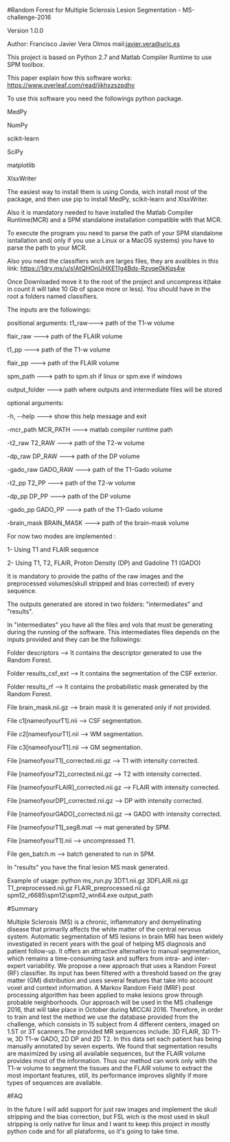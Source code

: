 #Random Forest for Multiple Sclerosis Lesion Segmentation - MS-challenge-2016

Version 1.0.0

Author: Francisco Javier Vera Olmos
mail:javier.vera@urjc.es

This project is based on Python 2.7 and Matlab Compiler Runtime to use SPM toolbox. 

This paper explain how this software works:
https://www.overleaf.com/read/jjkhxzszpdhv

To use this software you need the followings python package.

MedPy

NumPy

scikit-learn

SciPy

matplotlib

XlsxWriter

The easiest way to install them is using Conda, wich install most of the package, and then use pip to install MedPy, scikit-learn and XlsxWriter.

Also it is mandatory needed to have installed the Matlab Compiler Runtime(MCR) and a SPM standalone installation compatible with that MCR.

To execute the program you need to parse the path of your SPM standalone isntallation and( only if you use a Linux or a MacOS systems) you have to parse the path to your MCR.

Also you need the classifiers wich are larges files, they are avalibles in this link:
https://1drv.ms/u/s!AtQHOnUHXE11g4Bds-Rzvqe0kKqs4w

Once Downloaded move it to the root of the project and uncompress it(take in count it will take 10 Gb of space more or less). You should have in the root a folders named classifiers.

The inputs are the followings:

positional arguments:
  t1_raw--->  path of the T1-w volume
  
  flair_raw --->  path of the FLAIR volume
  
  t1_pp ---> path of the T1-w volume
  
  flair_pp ---> path of the FLAIR volume
  
  spm_path ---> path to spm.sh if linux or spm.exe if windows
  
  output_folder ---> path where outputs and intermediate files will be stored

optional arguments:

  -h, --help  --->  show this help message and exit
  
  -mcr_path MCR_PATH  --->  matlab compiler runtime path
  
  -t2_raw T2_RAW  --->  path of the T2-w volume
  
  -dp_raw DP_RAW  --->    path of the DP volume
  
  -gado_raw GADO_RAW --->   path of the T1-Gado volume
  
  -t2_pp T2_PP --->  path of the T2-w volume
  
  -dp_pp DP_PP  ---> path of the DP volume
  
  -gado_pp GADO_PP  ---> path of the T1-Gado volume
  
  -brain_mask BRAIN_MASK  ---> path of the brain-mask volume


For now two modes are implemented :

1- Using T1 and FLAIR sequence 

2- Using T1, T2, FLAIR, Proton Density (DP) and Gadoline T1 (GADO)

It is mandatory to provide the paths of the raw images and the preprocessed volumes(skull stripped and bias corrected) of every sequence.


The outputs generated are stored in two folders: "intermediates" and "results".

In "intermediates" you have all the files and vols that must be generating during the running of the software.
This intermediates files depends on the inputs provided and they can be the followings:
  
Folder descriptors --> It contains the descriptor generated to use the Random Forest.

Folder results_csf_ext --> It contains the segmentation of the CSF exterior.

Folder results_rf --> It contains the probabilistic mask generated by the Random Forest.

File brain_mask.nii.gz --> brain mask it is generated only if not provided.

File c1[nameofyourT1].nii --> CSF segmentation.

File c2[nameofyourT1].nii --> WM segmentation.

File c3[nameofyourT1].nii --> GM segmentation.

File [nameofyourT1]_corrected.nii.gz --> T1 with intensity corrected.

File [nameofyourT2]_corrected.nii.gz --> T2 with intensity corrected.

File [nameofyourFLAIR]_corrected.nii.gz --> FLAIR with intensity corrected.

File [nameofyourDP]_corrected.nii.gz --> DP with intensity corrected.

File [nameofyourGADO]_corrected.nii.gz --> GADO with intensity corrected.

File [nameofyourT1]_seg8.mat --> mat generated by SPM.

File [nameofyourT1].nii --> uncompressed T1. 

File gen_batch.m --> batch generated to run in SPM.



In "results" you have the final lesion MS mask generated.


Example of usage:
python ms_run.py 3DT1.nii.gz 3DFLAIR.nii.gz T1_preprocessed.nii.gz FLAIR_preprocessed.nii.gz  spm12_r6685\spm12\spm12_win64.exe output_path


#Summary


Multiple Sclerosis (MS) is a chronic, inflammatory and demyelinating disease that primarily affects the white matter of the central nervous system. Automatic segmentation of MS lesions in brain MRI has been widely investigated in recent years with the goal of helping MS diagnosis and patient follow-up. It offers an attractive alternative to manual segmentation, which remains a time-consuming task and suffers from intra- and inter-expert variability. We propose a new approach that uses a Random Forest (RF) classifier. Its input has been filtered with a threshold based on the gray matter (GM) distribution and uses several features that take into account voxel and context information. A Markov Random Field (MRF) post processing algorithm has been applied to make lesions grow through probable neighborhoods. Our approach will be used in the MS challenge 2016, that will take place in October during MICCAI 2016. Therefore, in order to train and test the method we use the database provided from the challenge, which consists in 15 subject from 4 different centers, imaged on 1.5T or 3T scanners.The provided MR sequences include: 3D FLAIR, 3D T1-w, 3D T1-w GADO, 2D DP and 2D T2. In this data set each patient has being manually annotated by seven experts. We found that segmentation results are maximized by using all available sequences, but the FLAIR volume provides most of the information. Thus our method can work only with the T1-w volume to segment the tissues and the FLAIR volume to extract the most important features, still, its performance improves slightly if more types of sequences are available.


#FAQ

In the future I will add support for just raw images and implement the skull stripping and the bias correction, but FSL wich is the most used in skull stripping is only native for linux and I want to keep this project in mostly python code and for all plataforms, so it's going to take time. 



